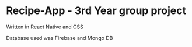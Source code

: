 # Recipe-App - 3rd Year group project

Written in React Native and CSS

Database used was Firebase and Mongo DB

